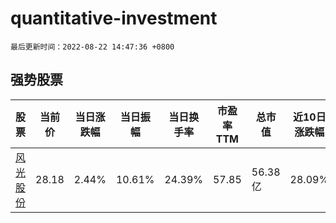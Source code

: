 # quantitative-investment

`最后更新时间：2022-08-22 14:47:36 +0800`

## 强势股票

|股票|当前价|当日涨跌幅|当日振幅|当日换手率|市盈率TTM|总市值|近10日涨跌幅|
|----|----|----|----|----|----|----|----|
|[风光股份](https://xueqiu.com/S/SZ301100)|28.18|2.44%|10.61%|24.39%|57.85|56.38亿|28.09%|
